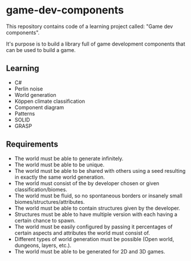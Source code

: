 # game-dev-components

This repository contains code of a learning project called: "Game dev components".

It's purpose is to build a library full of game development components that can be used to build a game.

## Learning

- C#
- Perlin noise
- World generation
- Köppen climate classification
- Component diagram
- Patterns
- SOLID
- GRASP

## Requirements

- The world must be able to generate infinitely.
- The world must be able to be unique.
- The world must be able to be shared with others using a seed resulting in exactly the same world generation.
- The world must consist of the by developer chosen or given classification/biomes.
- The world must be fluid, so no spontaneous borders or insanely small biomes/structures/attributes.
- The world must be able to contain structures given by the developer.
- Structures must be able to have multiple version with each having a certain chance to spawn.
- The world must be easily configured by passing it percentages of certain aspects and attributes the world must consist of.
- Different types of world generation must be possible (Open world, dungeons, layers, etc.).
- The world must be able to be generated for 2D and 3D games.
